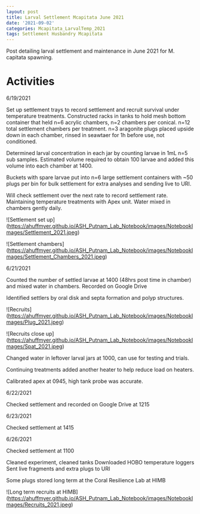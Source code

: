 ```yaml
---
layout: post
title: Larval Settlement Mcapitata June 2021
date: '2021-09-02'
categories: Mcapitata_LarvalTemp_2021
tags: Settlement Husbandry Mcapitata
---
```

Post detailing larval settlement and maintenance in June 2021 for M. capitata spawning. 

# Activities 

6/19/2021

Set up settlement trays to record settlement and recruit survival under temperature treatments. Constructed racks in tanks to hold mesh bottom container that held n=6 acrylic chambers, n=2 chambers per conical. n=12 total settlement chambers per treatment. n=3 aragonite plugs placed upside down in each chamber, rinsed in seawtaer for 1h before use, not conditioned. 

Determined larval concentration in each jar by counting larvae in 1mL n=5 sub samples. Estimated volume required to obtain 100 larvae and added this volume into each chamber at 1400. 

Buckets with spare larvae put into n=6 large settlement containers with ~50 plugs per bin for bulk settlement for extra analyses and sending live to URI. 

Will check settlement over the next rate to record settlement rate. Maintaining temperature treatments with Apex unit. Water mixed in chambers gently daily.  

![Settlement set up] (https://ahuffmyer.github.io/ASH_Putnam_Lab_Notebook/images/NotebookImages/Settlement_2021.jpeg) 

![Settlement chambers] (https://ahuffmyer.github.io/ASH_Putnam_Lab_Notebook/images/NotebookImages/Settlement_Chambers_2021.jpeg) 

6/21/2021

Counted the number of settled larvae at 1400 (48hrs post time in chamber) and mixed water in chambers. Recorded on Google Drive 

Identified settlers by oral disk and septa formation and polyp structures. 

![Recruits] (https://ahuffmyer.github.io/ASH_Putnam_Lab_Notebook/images/NotebookImages/Plug_2021.jpeg) 

![Recruits close up] (https://ahuffmyer.github.io/ASH_Putnam_Lab_Notebook/images/NotebookImages/Spat_2021.jpeg) 

Changed water in leftover larval jars at 1000, can use for testing and trials. 

Continuing treatments added another heater to help reduce load on heaters. 

Calibrated apex at 0945, high tank probe was accurate. 

6/22/2021

Checked settlement and recorded on Google Drive at 1215

6/23/2021

Checked settlement at 1415

6/26/2021

Checked settlement at 1100

Cleaned experiment, cleaned tanks
Downloaded HOBO temperature loggers
Sent live fragments and extra plugs to URI

Some plugs stored long term at the Coral Resilience Lab at HIMB

![Long term recruits at HIMB] (https://ahuffmyer.github.io/ASH_Putnam_Lab_Notebook/images/NotebookImages/Recruits_2021.jpeg) 